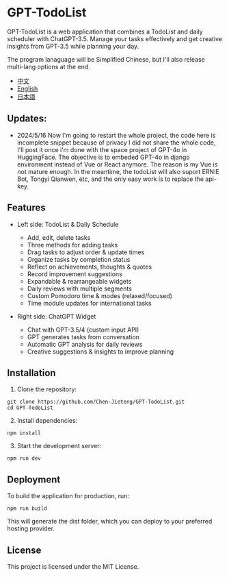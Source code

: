 # GPT-TodoList

GPT-TodoList is a web application that combines a TodoList and daily scheduler with ChatGPT-3.5. Manage your tasks effectively and get creative insights from GPT-3.5 while planning your day. 

The program lanaguage will be Simplified Chinese, but I'll also release multi-lang options at the end.

- [中文](./zh/README.md)
- [English](./README.md)
- [日本語](./jp/README.md)

## Updates: 
- 2024/5/16 Now I'm going to restart the whole project, the code here is incomplete snippet because of privacy I did not share the whole code, I'll post it once i'm done with the space project of GPT-4o in HuggingFace. The objective is to embeded GPT-4o in django environment instead of Vue or React anymore. The reason is my Vue is not mature enough. In the meantime, the todoList will also suport ERNIE Bot, Tongyi Qianwen, etc, and the only easy work is to replace the api-key. 
   
## Features

- Left side: TodoList & Daily Schedule
  - Add, edit, delete tasks
  - Three methods for adding tasks
  - Drag tasks to adjust order & update times
  - Organize tasks by completion status
  - Reflect on achievements, thoughts & quotes
  - Record improvement suggestions
  - Expandable & rearrangeable widgets
  - Daily reviews with multiple segments
  - Custom Pomodoro time & modes (relaxed/focused)
  - Time module updates for international tasks

- Right side: ChatGPT Widget
  - Chat with GPT-3.5/4 (custom input API)
  - GPT generates tasks from conversation
  - Automatic GPT analysis for daily reviews
  - Creative suggestions & insights to improve planning

## Installation
1. Clone the repository:
```
git clone https://github.com/Chen-Jieteng/GPT-TodoList.git
cd GPT-TodoList
```

2. Install dependencies:
```
npm install
```

3. Start the development server:
```
npm run dev
```

## Deployment
To build the application for production, run:
```
npm run build
```

This will generate the dist folder, which you can deploy to your preferred hosting provider.

## License
This project is licensed under the MIT License.

